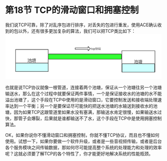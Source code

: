 # 第18节   TCP的滑动窗口和拥塞控制

我们说TCP可靠，除了对乱序包进行排序，对丢失的包进行重发，使用ACE确认收到的包以外，还有很多更加复杂的算法，我们可以把TCP类比如下：
![tcp协议](18_1.png)

也就是说TCP协议就像一根管道，连接着两个池塘，保证从一个池塘往另一个池塘输送水，那么在这个过程中就要保证两件事情，一个是保证接收水的池塘的水不能溢出池塘了，这个手段在TCP中使用的是滑动窗口，它要控制发送和接收端处理速率达到一个平衡；另一个是要保证尽可能快的把送水池塘的水输送到接收水的池塘，因为如果TCP这跟管道里如果水没有塞满，那输送水肯定很慢，如果输送水过快，那管子会爆裂，后果就是谁都输送不了水，这个手段在TCP中是使用拥塞控制算法。

OK，如果你说你不懂滑动窗口和拥塞控制，你就不懂TCP协议，而且也不懂如何使用。试想一下，如果你要做一个软件升级，或者是一些音视频传输，或者是后台各个服务模块之间传输数据，那如何尽可能提高整个系统的处理能力和处理的效率呢？这就必须要了解TCP的各个特性了，你才能更好地解决系统的性能瓶颈。






